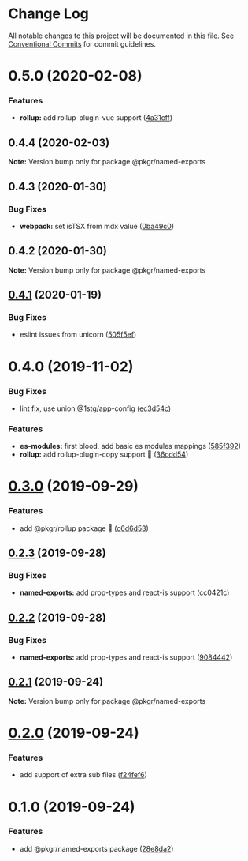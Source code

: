# Change Log

All notable changes to this project will be documented in this file.
See [Conventional Commits](https://conventionalcommits.org) for commit guidelines.

# 0.5.0 (2020-02-08)


### Features

* **rollup:** add rollup-plugin-vue support ([4a31cff](https://github.com/rx-ts/pkgr/commit/4a31cff46d04c0d4182bcb249ea86ec77d2a0b57))





## 0.4.4 (2020-02-03)

**Note:** Version bump only for package @pkgr/named-exports





## 0.4.3 (2020-01-30)


### Bug Fixes

* **webpack:** set isTSX from mdx value ([0ba49c0](https://github.com/rx-ts/pkgr/commit/0ba49c0e2a553e02afb62e6b655b9d90eb514cba))





## 0.4.2 (2020-01-30)

**Note:** Version bump only for package @pkgr/named-exports





## [0.4.1](https://github.com/rx-ts/pkgr/compare/@pkgr/named-exports@0.4.0...@pkgr/named-exports@0.4.1) (2020-01-19)


### Bug Fixes

* eslint issues from unicorn ([505f5ef](https://github.com/rx-ts/pkgr/commit/505f5ef3197cc239df4ddcdb4e1d4bb197bc6b77))





# 0.4.0 (2019-11-02)


### Bug Fixes

* lint fix, use union @1stg/app-config ([ec3d54c](https://github.com/rx-ts/pkgr/commit/ec3d54cc1765416abb86c23603bedf494648c6cd))


### Features

* **es-modules:** first blood, add basic es modules mappings ([585f392](https://github.com/rx-ts/pkgr/commit/585f392b550c761b90053e7aa07c9835b33cb81a))
* **rollup:** add rollup-plugin-copy support :tada: ([36cdd54](https://github.com/rx-ts/pkgr/commit/36cdd54de912403373834d860eafb2c1b7038239))





# [0.3.0](https://github.com/rx-ts/pkgr/compare/@pkgr/named-exports@0.2.3...@pkgr/named-exports@0.3.0) (2019-09-29)


### Features

* add @pkgr/rollup package :tada: ([c6d6d53](https://github.com/rx-ts/pkgr/commit/c6d6d53))





## [0.2.3](https://github.com/rx-ts/pkgr/compare/@pkgr/named-exports@0.2.2...@pkgr/named-exports@0.2.3) (2019-09-28)


### Bug Fixes

* **named-exports:** add prop-types and react-is support ([cc0421c](https://github.com/rx-ts/pkgr/commit/cc0421c))





## [0.2.2](https://github.com/rx-ts/pkgr/compare/@pkgr/named-exports@0.2.1...@pkgr/named-exports@0.2.2) (2019-09-28)


### Bug Fixes

* **named-exports:** add prop-types and react-is support ([9084442](https://github.com/rx-ts/pkgr/commit/9084442))





## [0.2.1](https://github.com/rx-ts/pkgr/compare/@pkgr/named-exports@0.2.0...@pkgr/named-exports@0.2.1) (2019-09-24)

**Note:** Version bump only for package @pkgr/named-exports





# [0.2.0](https://github.com/rx-ts/pkgr/compare/@pkgr/named-exports@0.1.0...@pkgr/named-exports@0.2.0) (2019-09-24)


### Features

* add support of extra sub files ([f24fef6](https://github.com/rx-ts/pkgr/commit/f24fef6))





# 0.1.0 (2019-09-24)


### Features

* add @pkgr/named-exports package ([28e8da2](https://github.com/rx-ts/pkgr/commit/28e8da2))

